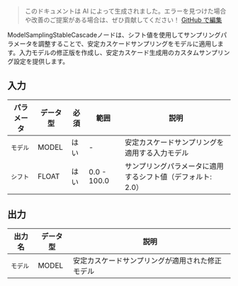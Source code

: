 > このドキュメントは AI によって生成されました。エラーを見つけた場合や改善のご提案がある場合は、ぜひ貢献してください！ [GitHub で編集](https://github.com/Comfy-Org/embedded-docs/blob/main/comfyui_embedded_docs/docs/ModelSamplingStableCascade/ja.md)

ModelSamplingStableCascadeノードは、シフト値を使用してサンプリングパラメータを調整することで、安定カスケードサンプリングをモデルに適用します。入力モデルの修正版を作成し、安定カスケード生成用のカスタムサンプリング設定を提供します。

## 入力

| パラメータ | データ型 | 必須 | 範囲 | 説明 |
|-----------|-----------|----------|-------|-------------|
| `モデル` | MODEL | はい | - | 安定カスケードサンプリングを適用する入力モデル |
| `シフト` | FLOAT | はい | 0.0 - 100.0 | サンプリングパラメータに適用するシフト値（デフォルト: 2.0） |

## 出力

| 出力名 | データ型 | 説明 |
|-------------|-----------|-------------|
| `モデル` | MODEL | 安定カスケードサンプリングが適用された修正モデル |
